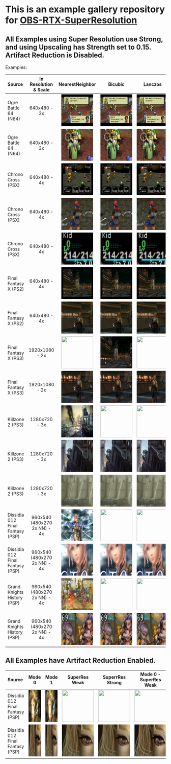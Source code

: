 # This is an example gallery repository for [OBS-RTX-SuperResolution](https://github.com/Bemjo/OBS-RTX-SuperResolution)

## All Examples using Super Resolution use Strong, and using Upscaling has Strength set to 0.15. Artifact Reduction is Disabled.

Examples:  

| Source | In Resolution & Scale | NearestNeighbor | Bicubic | Lanczos | SuperResolution | Upscaling |
| :--- | :---: | :---: | :---: | :---: | :---: | :---: |
| Ogre Battle 64 (N64) | 640x480 - 3x | <img src="ogrebattle64/nn.png" width="100" height="100"> | <img src="ogrebattle64/bicubic.png" width="100" height="100"> | <img src="ogrebattle64/lanczos.png" width="100" height="100"> | <img src="ogrebattle64/sr.png" width="100" height="100"> | <img src="ogrebattle64/up.png" width="100" height="100"> |
| Ogre Battle 64 (N64) | 640x480 - 3x | <img src="ogrebattle64/nn_zoom.png" width="100" height="100"> | <img src="ogrebattle64/bicubic_zoom.png" width="100" height="100"> | <img src="ogrebattle64/lanc_zoom.png" width="100" height="100"> | <img src="ogrebattle64/sr_zoom.png" width="100" height="100"> | <img src="ogrebattle64/up_zoom.png" width="100" height="100"> |
| Chrono Cross (PSX) | 640x480 - 4x | <img src="chronocross/nn.png" width="100" height="100"> | <img src="chronocross/bicubic.png" width="100" height="100"> | <img src="chronocross/lanczos.png" width="100" height="100"> | <img src="chronocross/sr.png" width="100" height="100"> | <img src="chronocross/up.png" width="100" height="100"> |
| Chrono Cross (PSX) | 640x480 - 4x | <img src="chronocross/nn_zoom.png" width="100" height="100"> | <img src="chronocross/bicubic_zoom.png" width="100" height="100"> | <img src="chronocross/lanc_zoom.png" width="100" height="100"> | <img src="chronocross/sr_zoom.png" width="100" height="100"> | <img src="chronocross/up_zoom.png" width="100" height="100"> |
| Chrono Cross (PSX) | 640x480 - 4x | <img src="chronocross/nn_zoom_2.png" width="100" height="100"> | <img src="chronocross/bicubic_zoom_2.png" width="100" height="100"> | <img src="chronocross/lanc_zoom_2.png" width="100" height="100"> | <img src="chronocross/sr_zoom_2.png" width="100" height="100"> | <img src="chronocross/up_zoom_2.png" width="100" height="100"> |
| Final Fantasy X (PS2) | 640x480 - 4x | <img src="ffx_ps2/nn.png" width="100" height="100"> | <img src="ffx_ps2/bicubic.png" width="100" height="100"> | <img src="ffx_ps2/lanczos.png" width="100" height="100"> | <img src="ffx_ps2/sr.png" width="100" height="100"> | <img src="ffx_ps2/up.png" width="100" height="100"> |
| Final Fantasy X (PS2) | 640x480 - 4x | <img src="ffx_ps2/nn_zoom.png" width="100" height="100"> | <img src="ffx_ps2/bicubic_zoom.png" width="100" height="100"> | <img src="ffx_ps2/lanc_zoom.png" width="100" height="100"> | <img src="ffx_ps2/sr_zoom.png" width="100" height="100"> | <img src="ffx_ps2/up_zoom.png" width="100" height="100"> |
| Final Fantasy X (PS3) | 1920x1080 - 2x | <img src="ffx_ps3/nn.png" width="100" height="100"> | <img src="ffx_ps3/bicubic.png" width="100" height="100"> | <img src="ffx_ps3/lanczos.png" width="100" height="100"> | <img src="ffx_ps3/sr.png" width="100" height="100"> | <img src="ffx_ps3/up.png" width="100" height="100"> |
| Final Fantasy X (PS3) | 1920x1080 - 2x | <img src="ffx_ps3/nn_zoom.png" width="100" height="100"> | <img src="ffx_ps3/bicubic_zoom.png" width="100" height="100"> | <img src="ffx_ps3/lanc_zoom.png" width="100" height="100"> | <img src="ffx_ps3/sr_zoom.png" width="100" height="100"> | <img src="ffx_ps3/up_zoom.png" width="100" height="100"> |
| Killzone 2 (PS3) | 1280x720 - 3x | <img src="killzone2/nn.png" width="100" height="100"> | <img src="killzone2/bicubic.png" width="100" height="100"> | <img src="killzone2/lanczos.png" width="100" height="100"> | <img src="killzone2/sr.png" width="100" height="100"> | <img src="killzone2/up.png" width="100" height="100"> |
| Killzone 2 (PS3) | 1280x720 - 3x | <img src="killzone2/nn_zoom.png" width="100" height="100"> | <img src="killzone2/bicubic_zoom.png" width="100" height="100"> | <img src="killzone2/lanc_zoom.png" width="100" height="100"> | <img src="killzone2/sr_zoom.png" width="100" height="100"> | <img src="killzone2/up_zoom.png" width="100" height="100"> |
| Killzone 2 (PS3) | 1280x720 - 3x | <img src="killzone2/nn_zoom_2.png" width="100" height="100"> | <img src="killzone2/bicubic_zoom_2.png" width="100" height="100"> | <img src="killzone2/lanc_zoom_2.png" width="100" height="100"> | <img src="killzone2/sr_zoom_2.png" width="100" height="100"> | <img src="killzone2/up_zoom_2.png" width="100" height="100"> |
| Dissidia 012 Final Fantasy (PSP) | 960x540 (480x270 2x NN) - 4x | <img src="dissidia/nn.png" width="100" height="100"> | <img src="dissidia/bicubic.png" width="100" height="100"> | <img src="dissidia/lanczos.png" width="100" height="100"> | <img src="dissidia/sr.png" width="100" height="100"> | <img src="dissidia/up.png" width="100" height="100"> |
| Dissidia 012 Final Fantasy (PSP) | 960x540 (480x270 2x NN) - 4x | <img src="dissidia/nn_zoom.png" width="100" height="100"> | <img src="dissidia/bicubic_zoom.png" width="100" height="100"> | <img src="dissidia/lanc_zoom.png" width="100" height="100"> | <img src="dissidia/sr_zoom.png" width="100" height="100"> | <img src="dissidia/up_zoom.png" width="100" height="100"> |
| Grand Knights History (PSP) | 960x540 (480x270 2x NN) - 4x | <img src="grandknightshistory/nn.png" width="100" height="100"> | <img src="grandknightshistory/bicubic.png" width="100" height="100"> | <img src="grandknightshistory/lanczos.png" width="100" height="100"> | <img src="grandknightshistory/sr.png" width="100" height="100"> | <img src="grandknightshistory/up.png" width="100" height="100"> |
| Grand Knights History (PSP) | 960x540 (480x270 2x NN) - 4x | <img src="grandknightshistory/nn_zoom.png" width="100" height="100"> | <img src="grandknightshistory/bicubic_zoom.png" width="100" height="100"> | <img src="grandknightshistory/lanc_zoom.png" width="100" height="100"> | <img src="grandknightshistory/sr_zoom.png" width="100" height="100"> | <img src="grandknightshistory/up_zoom.png" width="100" height="100"> |


## All Examples have Artifact Reduction Enabled.


| Source | Mode 0 | Mode 1 | SuperRes Weak | SuperrRes Strong | Mode 0 - SuperRes Weak | Mode 0 - SuperRes Strong | Mode 1 - SuperRes Weak | Mode 1 - SuperRes Strong |
| :--- | :---: | :---: | :---: | :---: | :---: | :---: | :---: | :---: |
| Dissidia 012 Final Fantasy (PSP) | <img src="dissidia/ar_mode0.png" width="100" height="100"> | <img src="dissidia/ar_mode1.png" width="100" height="100"> | <img src="dissidia/sr_weak.png" width="100" height="100"> | <img src="dissidia/sr_strong.png" width="100" height="100"> | <img src="dissidia/sr_weak_ar_mode0.png" width="100" height="100"> | <img src="dissidia/sr_strong_ar_mode0.png" width="100" height="100"> | <img src="dissidia/sr_weak_ar_mode1.png" width="100" height="100"> | <img src="dissidia/sr_strong_ar_mode1.png" width="100" height="100"> |
| Dissidia 012 Final Fantasy (PSP) | <img src="dissidia/ar_mode0_zoom.png" width="100" height="100"> | <img src="dissidia/ar_mode1_zoom.png" width="100" height="100"> | <img src="dissidia/sr_weak_zoom.png" width="100" height="100"> | <img src="dissidia/sr_strong_zoom.png" width="100" height="100"> | <img src="dissidia/sr_weak_ar_mode0_zoom.png" width="100" height="100"> | <img src="dissidia/sr_strong_ar_mode0_zoom.png" width="100" height="100"> | <img src="dissidia/sr_weak_ar_mode1_zoom.png" width="100" height="100"> | <img src="dissidia/sr_strong_ar_mode1_zoom.png" width="100" height="100"> |
